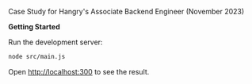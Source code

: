 Case Study for Hangry's Associate Backend Engineer (November 2023)

**Getting Started**

Run the development server:

```bash
node src/main.js
```

Open [http://localhost:300](http://localhost:300) to see the result.
